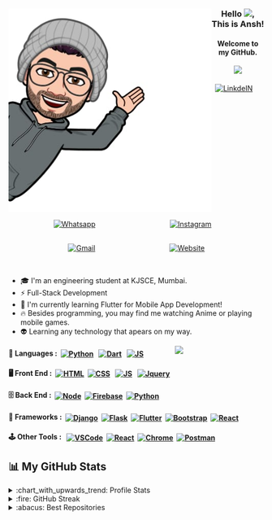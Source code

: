 <div align="center">
<img align="left" src="/hi.jpeg"  height="400px">
<h3>Hello <img src="https://github.com/TheDudeThatCode/TheDudeThatCode/blob/master/Assets/Earth.gif" width="24px"/>, This is Ansh!</h3>
<h4>Welcome to my GitHub.</h4>
<img src="https://visitor-badge.glitch.me/badge?page_id=anshrathod.anshrathod"/>
<div height="20px">&nbsp;</div>
<a href="https://www.linkedin.com/in/anshrathod/"><img alt="LinkdeIN" width="22px" src="https://cdn.jsdelivr.net/npm/simple-icons@v3/icons/linkedin.svg" /></a>&nbsp;&nbsp;&nbsp;&nbsp;<a href="https://api.whatsapp.com/send?phone=9082829911"  style="padding:10%" ><img alt="Whatsapp" width="22px" src="https://cdn.jsdelivr.net/npm/simple-icons@v3/icons/whatsapp.svg" style="padding:15px"/></a>&nbsp;&nbsp;&nbsp;&nbsp;<a href="https://www.instagram.com/un.shh/"  style="padding:10%" ><img alt="Instagram" width="22px" src="https://cdn.jsdelivr.net/npm/simple-icons@v3/icons/instagram.svg" style="padding:15px"/></a>&nbsp;&nbsp;&nbsp;&nbsp;<a href="mailto:ansh.rathod@somaiya.edu"  style="padding:10%" ><img alt="Gmail" width="22px" src="https://cdn.jsdelivr.net/npm/simple-icons@v3/icons/gmail.svg" style="padding:15px" /></a>&nbsp;&nbsp;&nbsp;&nbsp;<a href="https://unshh.me"  style="padding:10%" ><img alt="Website" width="22px" src="https://static.vecteezy.com/system/resources/thumbnails/000/357/012/small/1__288_29.jpg" style="padding:15px" /></a>
<div height="20px">&nbsp;</div>
</div>

- :mortar_board: I'm an engineering student at KJSCE, Mumbai.
- :zap: Full-Stack Development
- :beginner: I'm currently learning Flutter for Mobile App Development!
- :fire: Besides programming, you may find me watching Anime or playing mobile games.
- :alien: Learning any technology that apears on my way.

<img src="https://media.tenor.com/images/4a8695051eb201aaab83a058ac1dfaaa/tenor.gif" align="right" width="35%">

#### :speech_balloon: Languages : &nbsp;[<img align="center" src="https://img.shields.io/badge/PYTHON3-blue?logo=python&logoColor=white&labelColor=3776AB&color=3776AB" alt="Python" />](https://www.python.org/) &nbsp; [<img align="center" src="https://img.shields.io/badge/DART-blue?logo=dart&logoColor=white&labelColor=0175C2&color=0175C2"  alt="Dart" />](https://www.dart.dev/) &nbsp; [<img align="center" src="https://img.shields.io/badge/JAVASCRIPT-blue?logo=javascript&logoColor=black&labelColor=F7DF1E&color=F7DF1E"  alt="JS" />](https://en.wikipedia.org/wiki/JavaScript)

#### :desktop_computer: Front End : &nbsp;[<img align="center" src="https://img.shields.io/badge/HTML5-blue?logo=html5&logoColor=white&labelColor=E34F26&color=E34F26" alt="HTML" />](https://en.wikipedia.org/wiki/HTML)&nbsp; [<img align="center" src="https://img.shields.io/badge/CSS3-blue?logo=css3&logoColor=white&labelColor=1572B6&color=1572B6"  alt="CSS" />](https://en.wikipedia.org/wiki/CSS) &nbsp; [<img align="center" src="https://img.shields.io/badge/JAVASCRIPT-blue?logo=javascript&logoColor=black&labelColor=F7DF1E&color=F7DF1E"  alt="JS" />](https://en.wikipedia.org/wiki/JavaScript) &nbsp; [<img align="center" src="https://img.shields.io/badge/JQUERY-blue?logo=jquery&logoColor=white&labelColor=0769AD&color=0769AD"  alt="Jquery" />](https://jquery.com/)

#### :file_cabinet: Back End :&nbsp; [<img align="center" src="https://img.shields.io/badge/NODE.JS-blue?logo=node.js&logoColor=white&labelColor=339933&color=339933"  alt="Node" />](https://nodejs.org/en/)&nbsp; [<img align="center" src="https://img.shields.io/badge/FIREBASE-blue?logo=firebase&logoColor=black&labelColor=FFCA28&color=FFCA28"  alt="Firebase" />](https://firebase.google.com/) &nbsp;[<img align="center" src="https://img.shields.io/badge/PYTHON3-blue?logo=python&logoColor=white&labelColor=3776AB&color=3776AB" alt="Python" />](https://www.python.org/)

#### :jigsaw: Frameworks : &nbsp;[<img align="center" src="https://img.shields.io/badge/DJANGO-blue?logo=django&logoColor=white&labelColor=092E20&color=092E20"  alt="Django" />](https://www.djangoproject.com/) &nbsp;[<img align="center" src="https://img.shields.io/badge/FLASK-blue?logo=flask&logoColor=white&labelColor=000000&color=000000"  alt="Flask" />](https://flask.palletsprojects.com/en/1.1.x/) &nbsp;[<img align="center" src="https://img.shields.io/badge/FLUTTER-blue?logo=flutter&logoColor=white&labelColor=02569B&color=02569B"  alt="Flutter" />](https://flutter.dev/) &nbsp;[<img align="center" src="https://img.shields.io/badge/BOOTSTRAP-blue?logo=bootstrap&logoColor=white&labelColor=563D7C&color=563D7C"  alt="Bootstrap" />](https://getbootstrap.com/) &nbsp;[<img align="center" src="https://img.shields.io/badge/REACT-blue?logo=react&logoColor=white&labelColor=61DAFB&color=61DAFB"  alt="React" />](https://reactjs.org/)

#### :joystick: Other Tools : &nbsp; [<img align="center" src="https://img.shields.io/badge/VSCODE-blue?logo=visual-studio-code&logoColor=white&labelColor=007ACC&color=007ACC"  alt="VSCode" />](https://code.visualstudio.com/) &nbsp;[<img align="center" src="https://img.shields.io/badge/BRAVE-blue?&logoColor=white&labelColor=orange&color=orange"  alt="React" />](https://brave.com/) &nbsp;[<img align="center" src="https://img.shields.io/badge/CHROME-blue?logo=google-chrome&logoColor=white&labelColor=4285F4&color=4285F4"  alt="Chrome" />](https://chrome.google.com/) &nbsp;[<img src="https://img.shields.io/badge/POSTMAN-blue?logo=postman&logoColor=white&labelColor=FF6C37&color=FF6C37" align="center"  alt="Postman" />](https://www.postman.com/)

## :bar_chart: My GitHub Stats

<details>
  <summary>:chart_with_upwards_trend: Profile Stats</summary>
  <br/>
  <img src="https://github-readme-stats.vercel.app/api?username=anshrathod&show_icons=true&theme=chartreuse-dark" alt="GitHub Stats" align="center" width="48%" />
  <img src="https://github-readme-stats.vercel.app/api/top-langs/?username=anshrathod&layout=compact&theme=chartreuse-dark&langs_count=6" alt="GitHub Top-Langs" align="center" width="40%" />
  <br/>
  <b>Note:</b> This is only a metric of the languages my public code on GitHub consists of and does not reflect my expertise or skill level.
</details>

<details>
  <summary>:fire: GitHub Streak</summary>
  <br/>
  <img src="https://github-readme-streak-stats.herokuapp.com/?user=anshrathod&theme=dark&show-icons=true" alt="GitHub Streak" align="center" />
</details>

<details> 
  <summary>:abacus: Best Repositories</summary>
  <br/>
  <img src="https://github-readme-stats.vercel.app/api/pin?username=anshrathod&repo=Pokedex&title_color=fff&icon_color=f9f9f9&text_color=9f9f9f&bg_color=151515" alt="Pokedex" align="center" />
	<img src="https://github-readme-stats.vercel.app/api/pin?username=anshrathod&repo=button_animations&title_color=fff&icon_color=f9f9f9&text_color=9f9f9f&bg_color=151515" alt="Button Animations" align="center" />
  <br/>
</details>
